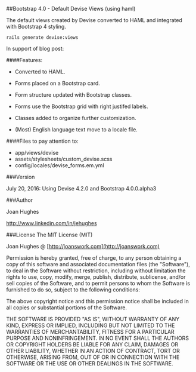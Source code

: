 ##Bootstrap 4.0 - Default Devise Views (using haml)

The default views created by Devise converted to HAML and integrated with Bootstrap 4 styling.

```
rails generate devise:views
```

In support of blog post:

####Features:

* Converted to HAML.

* Forms placed on a Bootstrap card.

* Form structure updated with Bootstrap classes.

* Forms use the Bootstrap grid with right justifed labels.

* Classes added to organize further customization.

* (Most) English language text move to a locale file.


####Files to pay attention to:
* app/views/devise
* assets/stylesheets/custom_devise.scss
* config/locales/devise_forms.em.yml


###Version

July 20, 2016: Using Devise 4.2.0 and Bootstrap 4.0.0.alpha3

###Author

Joan Hughes

<http://www.linkedin.com/in/jehughes>

###License
The MIT License (MIT)

Joan Hughes @ [http://joanswork.com](http://joanswork.com)

Permission is hereby granted, free of charge, to any person obtaining a copy of this software and associated documentation files (the "Software"), to deal in the Software without restriction, including without limitation the rights to use, copy, modify, merge, publish, distribute, sublicense, and/or sell copies of the Software, and to permit persons to whom the Software is furnished to do so, subject to the following conditions:

The above copyright notice and this permission notice shall be included in all copies or substantial portions of the Software.

THE SOFTWARE IS PROVIDED "AS IS", WITHOUT WARRANTY OF ANY KIND, EXPRESS OR IMPLIED, INCLUDING BUT NOT LIMITED TO THE WARRANTIES OF MERCHANTABILITY, FITNESS FOR A PARTICULAR PURPOSE AND NONINFRINGEMENT. IN NO EVENT SHALL THE AUTHORS OR COPYRIGHT HOLDERS BE LIABLE FOR ANY CLAIM, DAMAGES OR OTHER LIABILITY, WHETHER IN AN ACTION OF CONTRACT, TORT OR OTHERWISE, ARISING FROM, OUT OF OR IN CONNECTION WITH THE SOFTWARE OR THE USE OR OTHER DEALINGS IN THE SOFTWARE.
